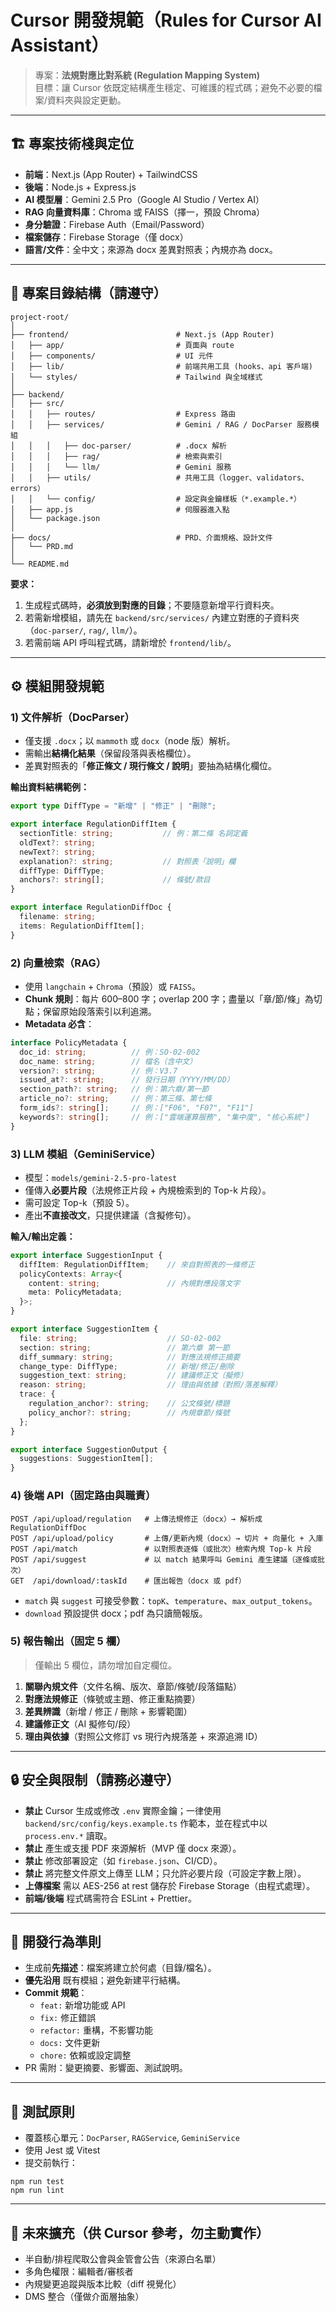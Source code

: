 # Cursor 開發規範（Rules for Cursor AI Assistant）

> 專案：**法規對應比對系統 (Regulation Mapping System)**  
> 目標：讓 Cursor 依既定結構產生穩定、可維護的程式碼；避免不必要的檔案/資料夾與設定更動。

---

## 🏗️ 專案技術棧與定位
- **前端**：Next.js (App Router) + TailwindCSS
- **後端**：Node.js + Express.js
- **AI 模型層**：Gemini 2.5 Pro（Google AI Studio / Vertex AI）
- **RAG 向量資料庫**：Chroma 或 FAISS（擇一，預設 Chroma）
- **身分驗證**：Firebase Auth（Email/Password）
- **檔案儲存**：Firebase Storage（僅 docx）
- **語言/文件**：全中文；來源為 docx 差異對照表；內規亦為 docx。

---

## 📂 專案目錄結構（請遵守）

```
project-root/
│
├── frontend/                        # Next.js (App Router)
│   ├── app/                         # 頁面與 route
│   ├── components/                  # UI 元件
│   ├── lib/                         # 前端共用工具 (hooks、api 客戶端)
│   └── styles/                      # Tailwind 與全域樣式
│
├── backend/
│   ├── src/
│   │   ├── routes/                  # Express 路由
│   │   ├── services/                # Gemini / RAG / DocParser 服務模組
│   │   │   ├── doc-parser/          # .docx 解析
│   │   │   ├── rag/                 # 檢索與索引
│   │   │   └── llm/                 # Gemini 服務
│   │   ├── utils/                   # 共用工具（logger、validators、errors）
│   │   └── config/                  # 設定與金鑰樣板（*.example.*）
│   ├── app.js                       # 伺服器進入點
│   └── package.json
│
├── docs/                            # PRD、介面規格、設計文件
│   └── PRD.md
│
└── README.md
```

**要求：**
1) 生成程式碼時，**必須放到對應的目錄**；不要隨意新增平行資料夾。  
2) 若需新增模組，請先在 `backend/src/services/` 內建立對應的子資料夾（`doc-parser/`, `rag/`, `llm/`）。  
3) 若需前端 API 呼叫程式碼，請新增於 `frontend/lib/`。

---

## ⚙️ 模組開發規範

### 1) 文件解析（DocParser）
- 僅支援 `.docx`；以 `mammoth` 或 `docx`（node 版）解析。
- 需輸出**結構化結果**（保留段落與表格欄位）。
- 差異對照表的「**修正條文 / 現行條文 / 說明**」要抽為結構化欄位。

**輸出資料結構範例：**
```ts
export type DiffType = "新增" | "修正" | "刪除";

export interface RegulationDiffItem {
  sectionTitle: string;           // 例：第二條 名詞定義
  oldText?: string;
  newText?: string;
  explanation?: string;           // 對照表「說明」欄
  diffType: DiffType;
  anchors?: string[];             // 條號/款目
}

export interface RegulationDiffDoc {
  filename: string;
  items: RegulationDiffItem[];
}
```

### 2) 向量檢索（RAG）
- 使用 `langchain` + `Chroma`（預設）或 `FAISS`。
- **Chunk 規則**：每片 600–800 字；overlap 200 字；盡量以「章/節/條」為切點；保留原始段落索引以利追溯。
- **Metadata 必含**：
```ts
interface PolicyMetadata {
  doc_id: string;          // 例：SO-02-002
  doc_name: string;        // 檔名（含中文）
  version?: string;        // 例：V3.7
  issued_at?: string;      // 發行日期（YYYY/MM/DD）
  section_path?: string;   // 例：第六章/第一節
  article_no?: string;     // 例：第三條、第七條
  form_ids?: string[];     // 例：["F06", "F07", "F11"]
  keywords?: string[];     // 例：["雲端運算服務", "集中度", "核心系統"]
}
```

### 3) LLM 模組（GeminiService）
- 模型：`models/gemini-2.5-pro-latest`
- 僅傳入**必要片段**（法規修正片段 + 內規檢索到的 Top-k 片段）。
- 需可設定 Top-k（預設 5）。
- 產出**不直接改文**，只提供建議（含擬修句）。

**輸入/輸出定義：**
```ts
export interface SuggestionInput {
  diffItem: RegulationDiffItem;    // 來自對照表的一條修正
  policyContexts: Array<{
    content: string;               // 內規對應段落文字
    meta: PolicyMetadata;
  }>;
}

export interface SuggestionItem {
  file: string;                    // SO-02-002
  section: string;                 // 第六章 第一節
  diff_summary: string;            // 對應法規修正摘要
  change_type: DiffType;           // 新增/修正/刪除
  suggestion_text: string;         // 建議修正文（擬修）
  reason: string;                  // 理由與依據（對照/落差解釋）
  trace: {
    regulation_anchor?: string;    // 公文條號/標題
    policy_anchor?: string;        // 內規章節/條號
  };
}

export interface SuggestionOutput {
  suggestions: SuggestionItem[];
}
```

### 4) 後端 API（固定路由與職責）
```
POST /api/upload/regulation   # 上傳法規修正（docx）→ 解析成 RegulationDiffDoc
POST /api/upload/policy       # 上傳/更新內規（docx）→ 切片 + 向量化 + 入庫
POST /api/match               # 以對照表逐條（或批次）檢索內規 Top-k 片段
POST /api/suggest             # 以 match 結果呼叫 Gemini 產生建議（逐條或批次）
GET  /api/download/:taskId    # 匯出報告（docx 或 pdf）
```

- `match` 與 `suggest` 可接受參數：`topK`、`temperature`、`max_output_tokens`。
- `download` 預設提供 docx；pdf 為只讀簡報版。

### 5) 報告輸出（固定 5 欄）
> 僅輸出 5 欄位，請勿增加自定欄位。

1. **關聯內規文件**（文件名稱、版次、章節/條號/段落錨點）  
2. **對應法規修正**（條號或主題、修正重點摘要）  
3. **差異辨識**（新增 / 修正 / 刪除 + 影響範圍）  
4. **建議修正文**（AI 擬修句/段）  
5. **理由與依據**（對照公文修訂 vs 現行內規落差 + 來源追溯 ID）  

---

## 🔒 安全與限制（請務必遵守）
- **禁止** Cursor 生成或修改 `.env` 實際金鑰；一律使用 `backend/src/config/keys.example.ts` 作範本，並在程式中以 `process.env.*` 讀取。
- **禁止** 產生或支援 PDF 來源解析（MVP 僅 docx 來源）。
- **禁止** 修改部署設定（如 `firebase.json`、CI/CD）。
- **禁止** 將完整文件原文上傳至 LLM；只允許必要片段（可設定字數上限）。
- **上傳檔案** 需以 AES-256 at rest 儲存於 Firebase Storage（由程式處理）。
- **前端/後端** 程式碼需符合 ESLint + Prettier。

---

## 🚧 開發行為準則
- 生成前**先描述**：檔案將建立於何處（目錄/檔名）。
- **優先沿用** 既有模組；避免新建平行結構。
- **Commit 規範**：
  - `feat:` 新增功能或 API
  - `fix:` 修正錯誤
  - `refactor:` 重構，不影響功能
  - `docs:` 文件更新
  - `chore:` 依賴或設定調整
- PR 需附：變更摘要、影響面、測試說明。

---

## 🧪 測試原則
- 覆蓋核心單元：`DocParser`, `RAGService`, `GeminiService`
- 使用 Jest 或 Vitest
- 提交前執行：
```
npm run test
npm run lint
```

---

## 🧭 未來擴充（供 Cursor 參考，勿主動實作）
- 半自動/排程爬取公會與金管會公告（來源白名單）
- 多角色權限：編輯者/審核者
- 內規變更追蹤與版本比較（diff 視覺化）
- DMS 整合（僅做介面層抽象）
